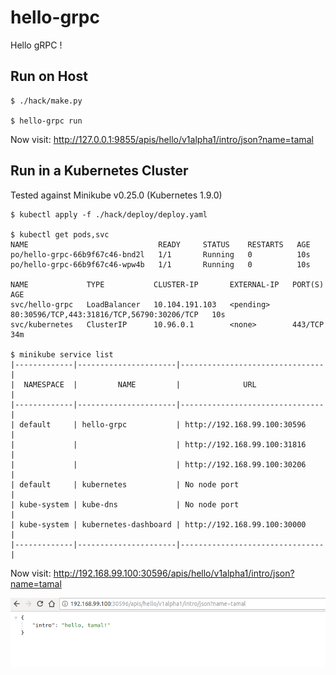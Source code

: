 # hello-grpc
Hello gRPC !

## Run on Host
```console
$ ./hack/make.py

$ hello-grpc run
```

Now visit: http://127.0.0.1:9855/apis/hello/v1alpha1/intro/json?name=tamal

## Run in a Kubernetes Cluster
Tested against Minikube v0.25.0 (Kubernetes 1.9.0)

```console
$ kubectl apply -f ./hack/deploy/deploy.yaml

$ kubectl get pods,svc
NAME                             READY     STATUS    RESTARTS   AGE
po/hello-grpc-66b9f67c46-bnd2l   1/1       Running   0          10s
po/hello-grpc-66b9f67c46-wpw4b   1/1       Running   0          10s

NAME             TYPE           CLUSTER-IP       EXTERNAL-IP   PORT(S)                                      AGE
svc/hello-grpc   LoadBalancer   10.104.191.103   <pending>     80:30596/TCP,443:31816/TCP,56790:30206/TCP   10s
svc/kubernetes   ClusterIP      10.96.0.1        <none>        443/TCP                                      34m

$ minikube service list
|-------------|----------------------|--------------------------------|
|  NAMESPACE  |         NAME         |              URL               |
|-------------|----------------------|--------------------------------|
| default     | hello-grpc           | http://192.168.99.100:30596    |
|             |                      | http://192.168.99.100:31816    |
|             |                      | http://192.168.99.100:30206    |
| default     | kubernetes           | No node port                   |
| kube-system | kube-dns             | No node port                   |
| kube-system | kubernetes-dashboard | http://192.168.99.100:30000    |
|-------------|----------------------|--------------------------------|

```

Now visit: http://192.168.99.100:30596/apis/hello/v1alpha1/intro/json?name=tamal

![hello-grpc](/docs/images/hello-grpc.png)
